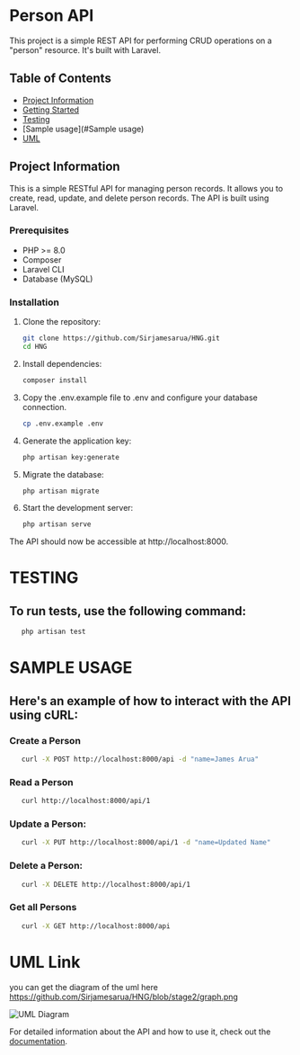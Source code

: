 # Person API

This project is a simple REST API for performing CRUD operations on a "person" resource. It's built with Laravel.

## Table of Contents

- [Project Information](#project-information)
- [Getting Started](#getting-started)
- [Testing](#testing)
- [Sample usage](#Sample usage)
- [UML](#UML)

## Project Information

This is a simple RESTful API for managing person records. It allows you to create, read, update, and delete person records. The API is built using Laravel.

### Prerequisites

- PHP >= 8.0
- Composer
- Laravel CLI
- Database (MySQL)

### Installation

1. Clone the repository:

   ```bash
   git clone https://github.com/Sirjamesarua/HNG.git
   cd HNG

2. Install dependencies:

   ```bash
   composer install

3. Copy the .env.example file to .env and configure your database connection.

   ```bash
   cp .env.example .env

4. Generate the application key:

   ```bash
   php artisan key:generate

5. Migrate the database:

   ```bash
   php artisan migrate

1. Start the development server:

   ```bash
   php artisan serve

The API should now be accessible at http://localhost:8000.


# TESTING
## To run tests, use the following command:
```bash
   php artisan test
```

# SAMPLE USAGE
## Here's an example of how to interact with the API using cURL:

### Create a Person
```bash
   curl -X POST http://localhost:8000/api -d "name=James Arua"

```

### Read a Person
```bash
   curl http://localhost:8000/api/1

```

### Update a Person:
```bash
   curl -X PUT http://localhost:8000/api/1 -d "name=Updated Name"

```

### Delete a Person:
```bash
   curl -X DELETE http://localhost:8000/api/1

```

### Get all Persons
```bash
   curl -X GET http://localhost:8000/api

```


# UML Link
you can get the diagram of the uml here https://github.com/Sirjamesarua/HNG/blob/stage2/graph.png

![UML Diagram](https://github.com/Sirjamesarua/HNG/blob/stage2/graph.png)

For detailed information about the API and how to use it, check out the [documentation](./DOCUMENTATION.md).
